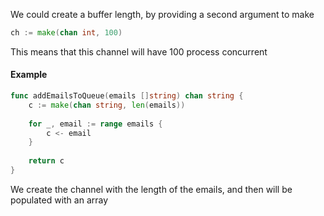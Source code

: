 We could create a buffer length, by providing a second argument to make
```go
ch := make(chan int, 100)
```
This means that this channel will have 100 process concurrent

#### Example
```go
func addEmailsToQueue(emails []string) chan string {
    c := make(chan string, len(emails))
    
    for _, email := range emails {
        c <- email
    }
    
    return c
}
```
We create the channel with the length of the emails, and then will be populated with an array